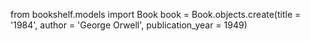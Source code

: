 from bookshelf.models import Book
book = Book.objects.create(title = '1984', author = 'George Orwell', publication_year = 1949)

<!-- Book: 1984 -->
